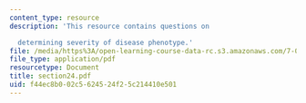 ```yaml
---
content_type: resource
description: 'This resource contains questions on

  determining severity of disease phenotype.'
file: /media/https%3A/open-learning-course-data-rc.s3.amazonaws.com/7-014-introductory-biology-spring-2005/f44ec8b002c5624524f25c214410e501_section24.pdf
file_type: application/pdf
resourcetype: Document
title: section24.pdf
uid: f44ec8b0-02c5-6245-24f2-5c214410e501
---
```

